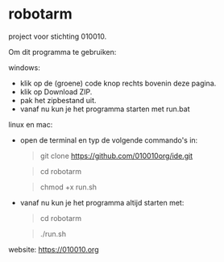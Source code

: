 # robotarm

project voor stichting 010010.

Om dit programma te gebruiken:

windows:

* klik op de (groene) code knop rechts bovenin deze pagina.
* klik op Download ZIP.
* pak het zipbestand uit.
* vanaf nu kun je het programma starten met run.bat

linux en mac: 
* open de terminal en typ de volgende commando's in:
	> git clone https://github.com/010010org/ide.git

	> cd robotarm

	> chmod +x run.sh
* vanaf nu kun je het programma altijd starten met:
	> cd robotarm

	> ./run.sh

website: https://010010.org
